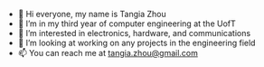 - 👋 Hi everyone, my name is Tangia Zhou
- 🌱 I’m in my third year of computer engineering at the UofT
- 👀 I’m interested in electronics, hardware, and communications
- 💞️ I’m looking at working on any projects in the engineering field
- 📫 You can reach me at tangia.zhou@gmail.com

<!---
tangiazhou/tangiazhou is a ✨ special ✨ repository because its `README.md` (this file) appears on your GitHub profile.
You can click the Preview link to take a look at your changes.
--->
